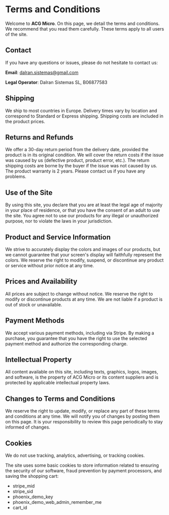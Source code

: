 # Terms and Conditions

Welcome to **ACG Micro**. On this page, we detail the terms and conditions. We recommend that you read them carefully. These terms apply to all users of the site.

## Contact

If you have any questions or issues, please do not hesitate to contact us:

**Email**: dalran.sistemas@gmail.com

**Legal Operator**: Dalran Sistemas SL, B06877583

## Shipping

We ship to most countries in Europe. Delivery times vary by location and correspond to Standard or Express shipping. Shipping costs are included in the product prices.

## Returns and Refunds

We offer a 30-day return period from the delivery date, provided the product is in its original condition. We will cover the return costs if the issue was caused by us (defective product, product error, etc.). The return shipping costs are borne by the buyer if the issue was not caused by us. The product warranty is 2 years. Please contact us if you have any problems.

## Use of the Site

By using this site, you declare that you are at least the legal age of majority in your place of residence, or that you have the consent of an adult to use the site. You agree not to use our products for any illegal or unauthorized purpose, nor to violate the laws in your jurisdiction.

## Product and Service Information

We strive to accurately display the colors and images of our products, but we cannot guarantee that your screen's display will faithfully represent the colors. We reserve the right to modify, suspend, or discontinue any product or service without prior notice at any time.

## Prices and Availability

All prices are subject to change without notice. We reserve the right to modify or discontinue products at any time. We are not liable if a product is out of stock or unavailable.

## Payment Methods

We accept various payment methods, including via Stripe. By making a purchase, you guarantee that you have the right to use the selected payment method and authorize the corresponding charge.

## Intellectual Property

All content available on this site, including texts, graphics, logos, images, and software, is the property of ACG Micro or its content suppliers and is protected by applicable intellectual property laws.

## Changes to Terms and Conditions

We reserve the right to update, modify, or replace any part of these terms and conditions at any time. We will notify you of changes by posting them on this page. It is your responsibility to review this page periodically to stay informed of changes.

## Cookies

We do not use tracking, analytics, advertising, or tracking cookies.

The site uses some basic cookies to store information related to ensuring the security of our software, fraud prevention by payment processors, and saving the shopping cart:

- stripe_mid
- stripe_sid
- phoenix_demo_key
- phoenix_demo_web_admin_remember_me
- cart_id
